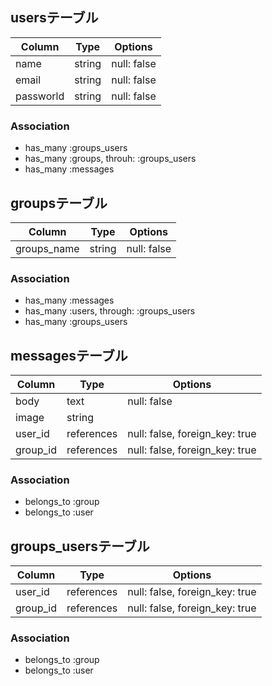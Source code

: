 ## usersテーブル
|Column|Type|Options|
|------|----|-------|
|name|string|null: false|
|email|string|null: false|
|passworld|string|null: false|
### Association
- has_many :groups_users
- has_many :groups, throuh: :groups_users
- has_many :messages

## groupsテーブル
|Column|Type|Options|
|------|----|-------|
|groups_name|string|null: false|
### Association
- has_many :messages
- has_many :users, through: :groups_users
- has_many :groups_users

## messagesテーブル
|Column|Type|Options|
|------|----|-------|
|body|text|null: false|
|image|string|
|user_id|references|null: false, foreign_key: true|
|group_id|references|null: false, foreign_key: true|
### Association
- belongs_to :group
- belongs_to :user

## groups_usersテーブル

|Column|Type|Options|
|------|----|-------|
|user_id|references|null: false, foreign_key: true|
|group_id|references|null: false, foreign_key: true|

### Association
- belongs_to :group
- belongs_to :user
